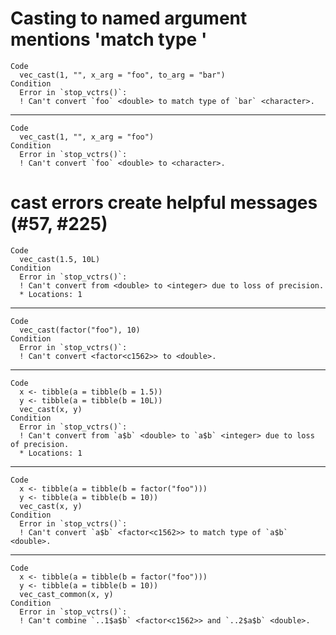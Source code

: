 # Casting to named argument mentions 'match type <foo>'

    Code
      vec_cast(1, "", x_arg = "foo", to_arg = "bar")
    Condition
      Error in `stop_vctrs()`:
      ! Can't convert `foo` <double> to match type of `bar` <character>.

---

    Code
      vec_cast(1, "", x_arg = "foo")
    Condition
      Error in `stop_vctrs()`:
      ! Can't convert `foo` <double> to <character>.

# cast errors create helpful messages (#57, #225)

    Code
      vec_cast(1.5, 10L)
    Condition
      Error in `stop_vctrs()`:
      ! Can't convert from <double> to <integer> due to loss of precision.
      * Locations: 1

---

    Code
      vec_cast(factor("foo"), 10)
    Condition
      Error in `stop_vctrs()`:
      ! Can't convert <factor<c1562>> to <double>.

---

    Code
      x <- tibble(a = tibble(b = 1.5))
      y <- tibble(a = tibble(b = 10L))
      vec_cast(x, y)
    Condition
      Error in `stop_vctrs()`:
      ! Can't convert from `a$b` <double> to `a$b` <integer> due to loss of precision.
      * Locations: 1

---

    Code
      x <- tibble(a = tibble(b = factor("foo")))
      y <- tibble(a = tibble(b = 10))
      vec_cast(x, y)
    Condition
      Error in `stop_vctrs()`:
      ! Can't convert `a$b` <factor<c1562>> to match type of `a$b` <double>.

---

    Code
      x <- tibble(a = tibble(b = factor("foo")))
      y <- tibble(a = tibble(b = 10))
      vec_cast_common(x, y)
    Condition
      Error in `stop_vctrs()`:
      ! Can't combine `..1$a$b` <factor<c1562>> and `..2$a$b` <double>.

